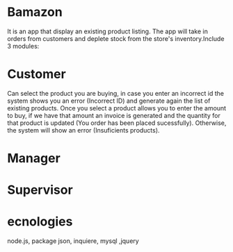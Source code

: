 # Bamazon
It is an app that display an existing product listing. The app will take in orders from customers and deplete stock from the store's inventory.Include 3 modules:

# Customer
Can select the product you are buying, in case you enter an incorrect id the system shows you an error (Incorrect ID) and generate again the list of existing products. Once you select a product allows you to enter the amount to buy, if we have that amount an invoice is generated and the quantity for that product is updated (You order has been placed sucessfully). Otherwise, the system will show an error (Insuficients products).
# Manager

# Supervisor

# ecnologies
node.js, package json, inquiere, mysql ,jquery
